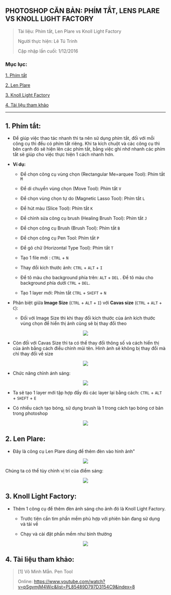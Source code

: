 ## PHOTOSHOP CĂN BẢN: PHÍM TẮT, LENS PLARE VS KNOLL LIGHT FACTORY

> Tài liệu: Phím tắt, Len Plare vs Knoll Light Factory
>
> Người thực hiện: Lê Tú Trinh
>
> Cập nhập lần cuối: 1/12/2016

### Mục lục:

[1. Phím tắt](#1)

[2. Len Plare](#2)

[3. Knoll Light Factory](#3)

[4. Tài liệu tham khảo](#4)

***

<a name="1"></a>
## 1. Phím tắt:

- Để giúp việc thao tác nhanh thì ta nên sử dụng phím tắt, đối với mỗi công cụ thì đều có phím tắt riêng. Khi ta kích chuột và các công cụ thì bên cạnh đó sẽ hiện lên các phím tắt, bằng việc ghi nhớ nhanh các phím tắt sẽ giúp cho việc thực hiện 1 cách nhanh hơn.

- **Ví dụ:**

	- Để chọn công cụ vùng chọn (Rectangular Me=arquee Tool): Phím tắt `M`

	- Để di chuyển vùng chọn (Move Tool): Phím tắt `V`

	- Để chọn vùng chọn tự do (Magnetic Lasso Tool): Phím tắt `L`

	- Để hút màu (Slice Tool): Phím tắt `K`

	- Để chỉnh sửa công cụ brush (Healing Brush Tool): Phím tắt `J`

	- Để chọn công cụ Brush (Brush Tool): Phím tắt `B`

	- Để chọn công cụ Pen Tool: Phím tắt `P`

	- Để gõ chữ (Horizontal Type Tool): Phím tắt `T`

	- Tạo 1 file mới : `CTRL` + `N`

	- Thay đổi kích thước ảnh: `CTRL` + `ALT` + `I`

	- Để tô màu cho background phía trên: `ALT` + `DEL` . Để tô màu cho background phía dưới `CTRL` + `DEL`.

	- Tạo 1 layer mới: Phím tắt `CTRL` + `SHIFT` + `N`

- Phân biệt giữa **Image Size** (`CTRL` + `ALT` + `I`) với **Cavas size** (`CTRL` + `ALT` + `C`):

	- Đối với Image Size thì khi thay đổi kích thước của ảnh kích thước vùng chọn để hiển thị ảnh cũng sẽ bị thay đổi theo

<p align="center"><img src="https://github.com/TrinhTu/web_developer/blob/master/Task19_Photoshop_Course_01/image/75.png"/></p>

- Còn đối với Cavas Size thì ta có thể thay đổi thông số và cách hiển thị của ảnh bằng cách điều chỉnh mũi tên. Hình ảnh sẽ không bị thay đổi mà chỉ thay đổi về size

<p align="center"><img src="https://github.com/TrinhTu/web_developer/blob/master/Task19_Photoshop_Course_01/image/76.png"/></p>


- Chức năng chỉnh ánh sáng:

<p align="center"><img src="https://github.com/TrinhTu/web_developer/blob/master/Task19_Photoshop_Course_01/image/77.png"/></p>

- Ta sẽ tạo 1 layer mới tập hợp đầy đủ các layer lại bằng cách: `CTRL` + `ALT` + `SHIFT` + `E`

- Có nhiều cách tạo bóng, sử dụng brush là 1 trong cách tạo bóng cơ bản trong photoshop

<p align="center"><img src="https://github.com/TrinhTu/web_developer/blob/master/Task19_Photoshop_Course_01/image/78.png"/></p>

<a name="2"></a>
## 2. Len Plare:

- Đây là công cụ Len Plare dùng để thêm đèn vào hình ảnh"

<p align="center"><img src="https://github.com/TrinhTu/web_developer/blob/master/Task19_Photoshop_Course_01/image/79.png"/></p>

Chúng ta có thể tùy chỉnh vị trí của điểm sáng: 

<p align="center"><img src="https://github.com/TrinhTu/web_developer/blob/master/Task19_Photoshop_Course_01/image/80.png"/></p>

<a name="3"></a>
## 3. Knoll Light Factory:

- Thêm 1 công cụ để thêm đèn ánh sáng cho ảnh đó là Knoll Light Factory. 

	- Trước tiên cần tìm phần mềm phù hợp với phiên bản đang sử dụng và tải về

	- Chạy và cài đặt phần mềm như bình thường

<p align="center"><img src="https://github.com/TrinhTu/web_developer/blob/master/Task19_Photoshop_Course_01/image/81.png"/></p>

<a name="4"></a>
## 4. Tài liệu tham khảo:

> [1] Võ Minh Mẫn. Pen Tool
>
> Online: https://www.youtube.com/watch?v=pSgvmjM4Wic&list=PL85489D797D3154C9&index=8










